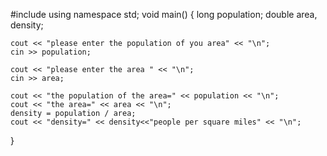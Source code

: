 #include<iostream>
using namespace std;
void main()
{
	long population;
	double area, density;
	
	cout << "please enter the population of you area" << "\n";
	cin >> population;

	cout << "please enter the area " << "\n";
	cin >> area;

	cout << "the population of the area=" << population << "\n";
	cout << "the area=" << area << "\n";
	density = population / area;
	cout << "density=" << density<<"people per square miles" << "\n";
	
}
